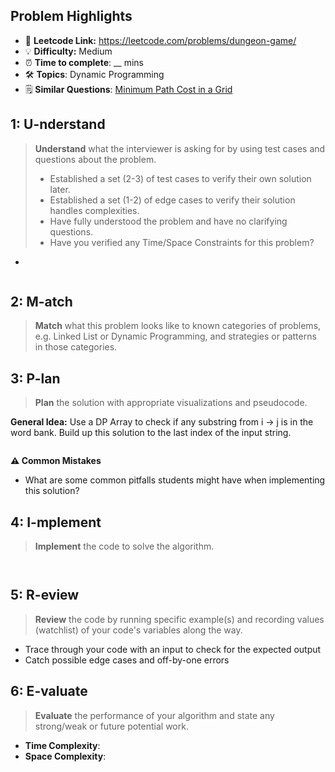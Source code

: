 ## Problem Highlights

* 🔗 **Leetcode Link:** <https://leetcode.com/problems/dungeon-game/>
* 💡 **Difficulty:** Medium
* ⏰ **Time to complete**: __ mins
* 🛠️ **Topics**: Dynamic Programming
* 🗒️ **Similar Questions**: [Minimum Path Cost in a Grid](https://leetcode.com/problems/minimum-path-cost-in-a-grid/)
    
## 1: U-nderstand
 
> **Understand** what the interviewer is asking for by using test cases and questions about the problem.
> 
> - Established a set (2-3) of test cases to verify their own solution later.
> - Established a set (1-2) of edge cases to verify their solution handles complexities.
> - Have fully understood the problem and have no clarifying questions.
> - Have you verified any Time/Space Constraints for this problem?

- 
   
```markdown

```   
    
## 2: M-atch

<!-- See https://docs.google.com/document/d/1hYT1hoOJ6pFIt8A5q-PIZmYP7pB4WqlzyUJgFx9x2mY/edit#heading=h.ya2de4n4zsds for list of algorithms based on question type-->

> **Match** what this problem looks like to known categories of problems, e.g. Linked List or Dynamic Programming, and strategies or patterns in those categories.



## 3: P-lan

> **Plan** the solution with appropriate visualizations and pseudocode.

**General Idea:** Use a DP Array to check if any substring from i -> j is in the word bank. Build up this solution to the last index of the input string.

```markdown


```

**⚠️ Common Mistakes**

* What are some common pitfalls students might have when implementing this solution?


## 4: I-mplement

> **Implement** the code to solve the algorithm.

```python

```
```java

```
    
## 5: R-eview

> **Review** the code by running specific example(s) and recording values (watchlist) of your code's variables along the way.

- Trace through your code with an input to check for the expected output
- Catch possible edge cases and off-by-one errors

## 6: E-valuate

> **Evaluate** the performance of your algorithm and state any strong/weak or future potential work.

* **Time Complexity**: 
* **Space Complexity**: 